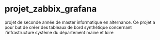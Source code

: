 # projet_zabbix_grafana
projet de seconde année de master informatique en alternance.
Ce projet a pour but de créer des tableaux de bord synthétique concernant l'infrastructure système du département maine et loire  
